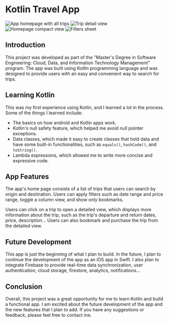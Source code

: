 # Kotlin Travel App

![App homepage with all trips](https://i.imgur.com/2kGXWmC.png)
![Trip detail view](https://i.imgur.com/4IWCKEU.png)
![Homepage compact view](https://i.imgur.com/adS9MNW.png)
![Filters sheet](https://i.imgur.com/3V7BeBL.png)


## Introduction

This project was developed as part of the "Master's Degree in Software Engineering: Cloud, Data, and Information Technology Management" program. The app was built using Kotlin programming language and was designed to provide users with an easy and convenient way to search for trips. 

## Learning Kotlin

This was my first experience using Kotlin, and I learned a lot in the process. Some of the things I learned include:
- The basics on how android and Kotlin apps work.
- Kotlin's null safety feature, which helped me avoid null pointer exceptions.
- Data classes, which made it easy to create classes that hold data and have some built-in functionalities, such as `equals()`, `hashCode()`, and `toString()`.
- Lambda expressions, which allowed me to write more concise and expressive code.

## App Features

The app's home page consists of a list of trips that users can search by origin and destination. Users can apply filters such as date range and price range, toggle a column view, and show only bookmarks.

Users can click on a trip to open a detailed view, which displays more information about the trip, such as the trip's departure and return dates, price, description... Users can also bookmark and purchase the trip from the detailed view.

## Future Development

This app is just the beginning of what I plan to build. In the future, I plan to continue the development of the app as an iOS app in Swift. I also plan to integrate Firebase to provide real-time data synchronization, user authentication, cloud storage, firestore, analytics, notifications...

## Conclusion

Overall, this project was a great opportunity for me to learn Kotlin and build a functional app. I am excited about the future development of the app and the new features that I plan to add. If you have any suggestions or feedback, please feel free to contact me.
